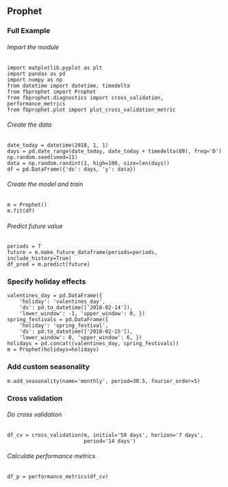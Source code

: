 ## Prophet

### Full Example

###### Import the module
    import matplotlib.pyplot as plt
    import pandas as pd
    import numpy as np
    from datetime import datetime, timedelta
    from fbprophet import Prophet
    from fbprophet.diagnostics import cross_validation, performance_metrics
    from fbprophet.plot import plot_cross_validation_metric

###### Create the data
    date_today = datetime(2018, 1, 1)
    days = pd.date_range(date_today, date_today + timedelta(89), freq='D')
    np.random.seed(seed=11)
    data = np.random.randint(1, high=100, size=len(days))
    df = pd.DataFrame({'ds': days, 'y': data})

###### Create the model and train
    m = Prophet()
    m.fit(df)

###### Predict future value 
    periods = 7
    future = m.make_future_dataframe(periods=periods, include_history=True)        
    df_pred = m.predict(future)

### Specify holiday effects
    valentines_day = pd.DataFrame({
        'holiday': 'valentines_day',
        'ds': pd.to_datetime(['2018-02-14']),
        'lower_window': -1, 'upper_window': 0, })
    spring_festivals = pd.DataFrame({
        'holiday': 'spring_festival',
        'ds': pd.to_datetime(['2018-02-15']),
        'lower_window': 0, 'upper_window': 6, })
    holidays = pd.concat((valentines_day, spring_festivals))
    m = Prophet(holidays=holidays)
    
### Add custom seasonality
    m.add_seasonality(name='monthly', period=30.5, fourier_order=5)
    
### Cross validation

###### Do cross validation
    df_cv = cross_validation(m, initial='59 days', horizon='7 days',
                             period='14 days')
                             
###### Calculate performance metrics
    df_p = performance_metrics(df_cv)
